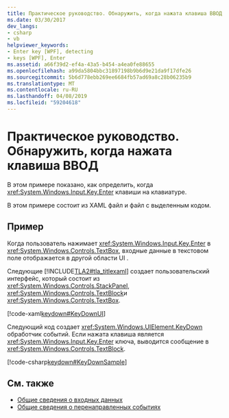 ```yaml
---
title: Практическое руководство. Обнаружить, когда нажата клавиша ВВОД
ms.date: 03/30/2017
dev_langs:
- csharp
- vb
helpviewer_keywords:
- Enter key [WPF], detecting
- keys [WPF], Enter
ms.assetid: a66f39d2-ef4a-43a5-b454-a4ea0fe88655
ms.openlocfilehash: a99da5804bbc31897198b9b6d9e21da9f17dfe26
ms.sourcegitcommit: 5b6d778ebb269ee6684fb57ad69a8c28b06235b9
ms.translationtype: MT
ms.contentlocale: ru-RU
ms.lasthandoff: 04/08/2019
ms.locfileid: "59204618"
---
```

# <a name="how-to-detect-when-the-enter-key-pressed"></a>Практическое руководство. Обнаружить, когда нажата клавиша ВВОД
В этом примере показано, как определить, когда <xref:System.Windows.Input.Key.Enter> клавиши на клавиатуре.  
  
 В этом примере состоит из XAML файл и файл с выделенным кодом.  
  
## <a name="example"></a>Пример  
 Когда пользователь нажимает <xref:System.Windows.Input.Key.Enter> в <xref:System.Windows.Controls.TextBox>, входные данные в текстовом поле отображается в другой области UI .  
  
 Следующие [!INCLUDE[TLA2#tla_titlexaml](../../../../includes/tla2sharptla-titlexaml-md.md)] создает пользовательский интерфейс, который состоит из <xref:System.Windows.Controls.StackPanel>, <xref:System.Windows.Controls.TextBlock>и <xref:System.Windows.Controls.TextBox>.  
  
 [!code-xaml[keydown#KeyDownUI](~/samples/snippets/csharp/VS_Snippets_Wpf/KeyDown/CSharp/Window1.xaml#keydownui)]  
  
 Следующий код создает <xref:System.Windows.UIElement.KeyDown> обработчик событий.  Если нажата клавиша является <xref:System.Windows.Input.Key.Enter> ключа, выводится сообщение в <xref:System.Windows.Controls.TextBlock>.  
  
 [!code-csharp[keydown#KeyDownSample](~/samples/snippets/csharp/VS_Snippets_Wpf/KeyDown/CSharp/Window1.xaml.cs#keydownsample)]
   
  
## <a name="see-also"></a>См. также

- [Общие сведения о входных данных](input-overview.md)
- [Общие сведения о перенаправленных событиях](routed-events-overview.md)
